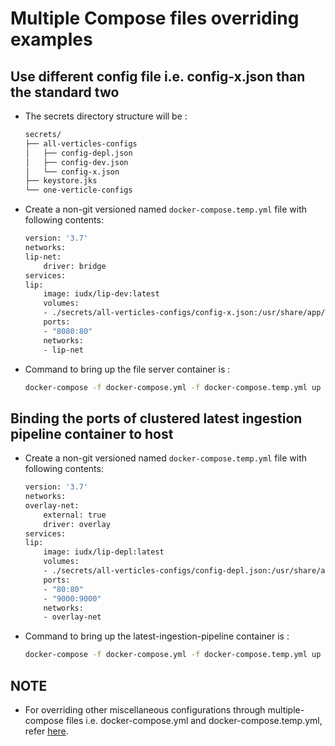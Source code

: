 # Multiple Compose files overriding examples
## Use different config file i.e. config-x.json than the standard two
  -  The secrets directory structure will be :
        ```sh
        secrets/
        ├── all-verticles-configs
        │   ├── config-depl.json
        │   ├── config-dev.json
        │   └── config-x.json
        ├── keystore.jks
        └── one-verticle-configs
        ```
   - Create a non-git versioned named `docker-compose.temp.yml` file with following contents:
        ```sh 
        version: '3.7'
        networks:
        lip-net:
            driver: bridge
        services:
        lip:
            image: iudx/lip-dev:latest
            volumes:
            - ./secrets/all-verticles-configs/config-x.json:/usr/share/app/secrets/all-verticles-configs/config.json
            ports:
            - "8080:80"
            networks: 
            - lip-net
        ```
   - Command to bring up the file server container is :
        ```sh
        docker-compose -f docker-compose.yml -f docker-compose.temp.yml up -d 
        ```
## Binding the ports of clustered latest ingestion pipeline container to host
   - Create a non-git versioned named `docker-compose.temp.yml` file with following contents:
        ```sh
        version: '3.7'
        networks:
        overlay-net:
            external: true      
            driver: overlay
        services:
        lip:
            image: iudx/lip-depl:latest
            volumes:
            - ./secrets/all-verticles-configs/config-depl.json:/usr/share/app/secrets/all-verticles-configs/config.json
            ports:
            - "80:80"
            - "9000:9000"
            networks: 
            - overlay-net

        ```
   - Command to bring up the latest-ingestion-pipeline container is :
        ```sh
        docker-compose -f docker-compose.yml -f docker-compose.temp.yml up -d 
        ```
## NOTE
- For overriding other miscellaneous configurations through multiple-compose files i.e. docker-compose.yml and docker-compose.temp.yml, refer [here](https://docs.docker.com/compose/extends/). 
